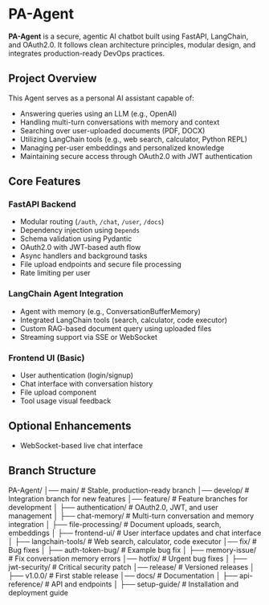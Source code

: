 # PA-Agent

**PA-Agent** is a secure, agentic AI chatbot built using FastAPI, LangChain, and OAuth2.0. It follows clean architecture principles, modular design, and integrates production-ready DevOps practices.

## Project Overview

This Agent serves as a personal AI assistant capable of:
- Answering queries using an LLM (e.g., OpenAI)
- Handling multi-turn conversations with memory and context
- Searching over user-uploaded documents (PDF, DOCX)
- Utilizing LangChain tools (e.g., web search, calculator, Python REPL)
- Managing per-user embeddings and personalized knowledge
- Maintaining secure access through OAuth2.0 with JWT authentication

## Core Features

### FastAPI Backend
- Modular routing (`/auth`, `/chat`, `/user`, `/docs`)
- Dependency injection using `Depends`
- Schema validation using Pydantic
- OAuth2.0 with JWT-based auth flow
- Async handlers and background tasks
- File upload endpoints and secure file processing
- Rate limiting per user

### LangChain Agent Integration
- Agent with memory (e.g., ConversationBufferMemory)
- Integrated LangChain tools (search, calculator, code executor)
- Custom RAG-based document query using uploaded files
- Streaming support via SSE or WebSocket

### Frontend UI (Basic)
- User authentication (login/signup)
- Chat interface with conversation history
- File upload component
- Tool usage visual feedback

## Optional Enhancements
- WebSocket-based live chat interface

## Branch Structure
PA-Agent/
│── main/                 # Stable, production-ready branch
│── develop/              # Integration branch for new features
│── feature/              # Feature branches for development
│   ├── authentication/   # OAuth2.0, JWT, and user management
│   ├── chat-memory/      # Multi-turn conversation and memory integration
│   ├── file-processing/  # Document uploads, search, embeddings
│   ├── frontend-ui/      # User interface updates and chat interface
│   ├── langchain-tools/  # Web search, calculator, code executor
│── fix/                  # Bug fixes
│   ├── auth-token-bug/   # Example bug fix
│   ├── memory-issue/     # Fix conversation memory errors
│── hotfix/               # Urgent bug fixes
│   ├── jwt-security/     # Critical security patch
│── release/              # Versioned releases
│   ├── v1.0.0/           # First stable release
│── docs/                 # Documentation
│   ├── api-reference/    # API and endpoints
│   ├── setup-guide/      # Installation and deployment guide

